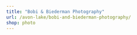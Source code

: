 ```yaml
---
title: "Bobi & Biederman Photography"
url: /avon-lake/bobi-and-biederman-photography/
shop: photo
---
```

